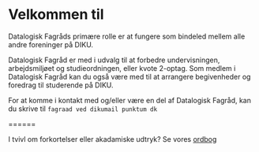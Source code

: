 Velkommen til
=============

Datalogisk Fagråds primære rolle er at fungere som bindeled mellem alle andre foreninger på DIKU.

Datalogisk Fagråd er med i udvalg til at forbedre undervisningen, arbejdsmiljøet og studieordningen, eller kvote 2-optag. Som medlem i Datalogisk Fagråd kan du også være med til at arrangere begivenheder og foredrag til studerende på DIKU.

For at komme i kontakt med og/eller være en del af Datalogisk Fagråd, kan du skrive til `fagraad ved dikumail punktum dk`

======

I tvivl om forkortelser eller akadamiske udtryk? Se vores [ordbog](ordbog.md)
